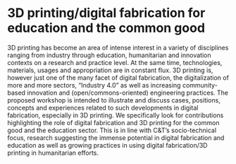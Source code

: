 # 3D printing/digital fabrication for education and the common good

3D printing has become an area of intense interest in a variety of
disciplines ranging from industry through education, humanitarian
and innovation contexts on a research and practice level. At the
same time, technologies, materials, usages and appropriation are
in constant flux. 3D printing is, however just one of the many
facet of digital fabrication, the digitalization of more and more
sectors, “Industry 4.0” as well as increasing community-based
innovation and (open/commons-oriented) engineering practices.
The proposed workshop is intended to illustrate and discuss cases,
positions, concepts and experiences related to such developments
in digital fabrication, especially in 3D printing. We specifically
look for contributions highlighting the role of digital fabrication
and 3D printing for the common good and the education sector.
This is in line with C&T’s socio-technical focus, research
suggesting the immense potential in digital fabrication and
education as well as growing practices in using digital
fabrication/3D printing in humanitarian efforts.